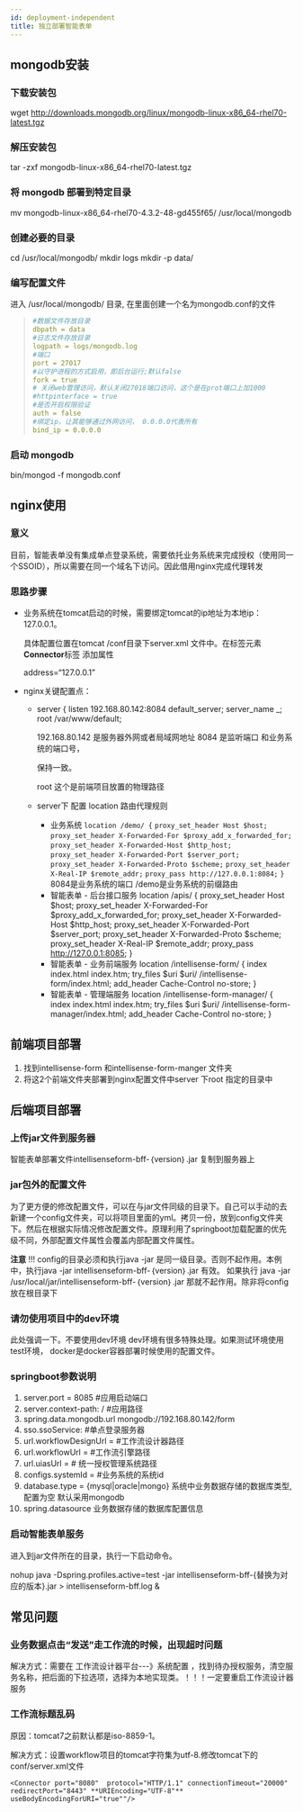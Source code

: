 ```yaml
---
id: deployment-independent
title: 独立部署智能表单
---
```


## mongodb安装

### 下载安装包

wget http://downloads.mongodb.org/linux/mongodb-linux-x86_64-rhel70-latest.tgz

### 解压安装包

tar -zxf mongodb-linux-x86_64-rhel70-latest.tgz

### 将 mongodb 部署到特定目录

mv mongodb-linux-x86_64-rhel70-4.3.2-48-gd455f65/ /usr/local/mongodb

### 创建必要的目录

cd /usr/local/mongodb/
mkdir logs
mkdir -p data/

### 编写配置文件

进入 /usr/local/mongodb/ 目录, 在里面创建一个名为mongodb.conf的文件

> ``` yaml
> #数据文件存放目录
> dbpath = data
> #日志文件存放目录
> logpath = logs/mongodb.log
> #端口
> port = 27017
> #以守护进程的方式启用，即后台运行;默认false
> fork = true
> # 关闭web管理访问，默认关闭27018端口访问，这个是在prot端口上加1000
> #httpinterface = true
> #是否开启权限验证
> auth = false
> #绑定ip，让其能够通过外网访问， 0.0.0.0代表所有
> bind_ip = 0.0.0.0
> ```

### 启动 mongodb

bin/mongod -f mongodb.conf



## nginx使用

### 意义

目前，智能表单没有集成单点登录系统，需要依托业务系统来完成授权（使用同一个SSOID），所以需要在同一个域名下访问。因此借用nginx完成代理转发

### 思路步骤

* 业务系统在tomcat启动的时候，需要绑定tomcat的ip地址为本地ip：127.0.0.1。

  具体配置位置在tomcat /conf目录下server.xml 文件中。在标签元素**Connector**标签 添加属性

  address=“127.0.0.1”

* nginx关键配置点：

  - server {
          listen       192.168.80.142:8084 default_server;
          server_name  _;
          root         /var/www/default;

    192.168.80.142 是服务器外网或者局域网地址 8084 是监听端口 和业务系统的端口号，

    保持一致。

    root 这个是前端项目放置的物理路径

  - server下 配置 location 路由代理规则

    - 业务系统
      `location /demo/ {`
        		`proxy_set_header Host $host;`
        		`proxy_set_header X-Forwarded-For $proxy_add_x_forwarded_for;`
        		`proxy_set_header X-Forwarded-Host $http_host;`
        		`proxy_set_header X-Forwarded-Port $server_port;`
        		`proxy_set_header X-Forwarded-Proto $scheme;`
        		`proxy_set_header X-Real-IP $remote_addr;`
        		`proxy_pass http://127.0.0.1:8084;`
      `}`
      8084是业务系统的端口 /demo是业务系统的前缀路由
    - 智能表单 - 后台接口服务
      location /apis/ {
         proxy_set_header Host $host;
         proxy_set_header X-Forwarded-For $proxy_add_x_forwarded_for;
         proxy_set_header X-Forwarded-Host $http_host;
         proxy_set_header X-Forwarded-Port $server_port;
         proxy_set_header X-Forwarded-Proto $scheme;
         proxy_set_header X-Real-IP $remote_addr;
         proxy_pass http://127.0.0.1:8085;
       }
    - 智能表单 - 业务前端服务
        location /intellisense-form/ {
        	index index.html index.htm;
        	try_files $uri $uri/ /intellisense-form/index.html;
        	add_header Cache-Control no-store;
        }
    - 智能表单 - 管理端服务
        location /intellisense-form-manager/ {
          index index.html index.htm;
          try_files $uri $uri/ /intellisense-form-manager/index.html;
          add_header Cache-Control no-store;
         }

## 前端项目部署

1. 找到intellisense-form 和intellisense-form-manger 文件夹
2. 将这2个前端文件夹部署到nginx配置文件中server 下root 指定的目录中

## 后端项目部署

### 上传jar文件到服务器

智能表单部署文件intellisenseform-bff-｛version｝.jar  复制到服务器上

### jar包外的配置文件

为了更方便的修改配置文件，可以在与jar文件同级的目录下。自己可以手动的去新建一个config文件夹，可以将项目里面的yml。拷贝一份，放到config文件夹下。然后在根据实际情况修改配置文件。原理利用了springboot加载配置的优先级不同，外部配置文件属性会覆盖内部配置文件属性。

**注意** !!!   config的目录必须和执行java -jar 是同一级目录。否则不起作用。本例中，执行java -jar intellisenseform-bff-｛version｝.jar 有效。 如果执行 java -jar  /usr/local/jar/intellisenseform-bff-｛version｝.jar 那就不起作用。除非将config 放在根目录下

### 请勿使用项目中的dev环境

此处强调一下。不要使用dev环境 dev环境有很多特殊处理。如果测试环境使用test环境， docker是docker容器部署时候使用的配置文件。

### springboot参数说明

1. server.port = 8085  #应用启动端口
2. server.context-path: / #应用路径
3. spring.data.mongodb.url mongodb://192.168.80.142/form
4. sso.ssoService:  #单点登录服务器
5. url.workflowDesignUrl = #工作流设计器路径
6. url.workflowUrl = #工作流引擎路径
7. url.uiasUrl = # 统一授权管理系统路径
8. configs.systemId = #业务系统的系统id
9. database.type = {mysql|oracle|mongo} 系统中业务数据存储的数据库类型,配置为空 默认采用mongodb
10. spring.datasource 业务数据存储的数据库配置信息

### 启动智能表单服务

进入到jar文件所在的目录，执行一下启动命令。

nohup java  -Dspring.profiles.active=test -jar intellisenseform-bff-{替换为对应的版本}.jar > intellisenseform-bff.log &

## 常见问题

### 业务数据点击“发送”走工作流的时候，出现超时问题

解决方式：需要在 工作流设计器平台---》系统配置 ，找到待办授权服务，清空服务名称，把后面的下拉选项，选择为本地实现类。！！！一定要重启工作流设计器服务

### 工作流标题乱码 

原因：tomcat7之前默认都是iso-8859-1。

解决方式：设置workflow项目的tomcat字符集为utf-8.修改tomcat下的conf/server.xml文件

```
<Connector port="8080"  protocol="HTTP/1.1" connectionTimeout="20000" redirectPort="8443" **URIEncoding="UTF-8"** useBodyEncodingForURI="true""/>


```

